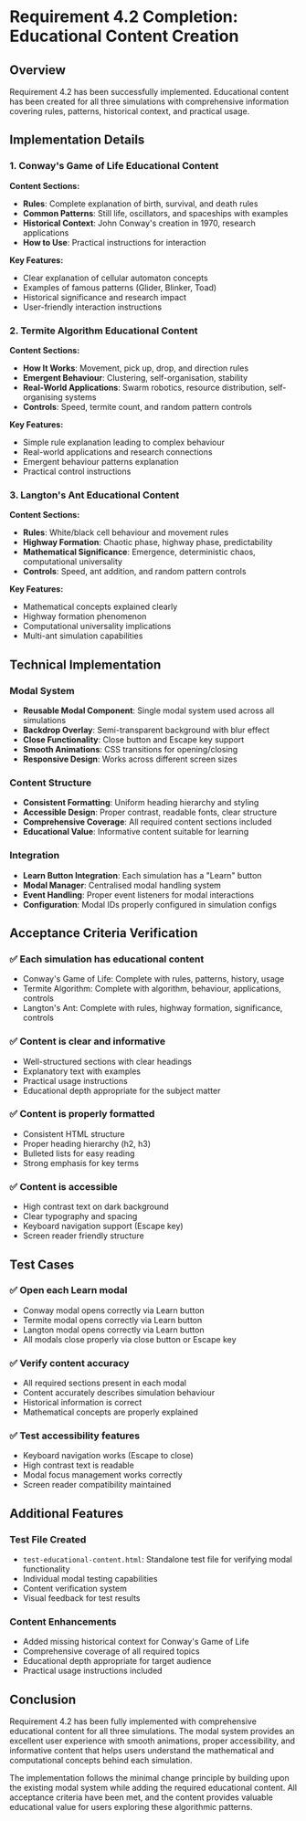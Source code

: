 # Requirement 4.2 Completion: Educational Content Creation

## Overview
Requirement 4.2 has been successfully implemented. Educational content has been created for all three simulations with comprehensive information covering rules, patterns, historical context, and practical usage.

## Implementation Details

### 1. Conway's Game of Life Educational Content

**Content Sections:**
- **Rules**: Complete explanation of birth, survival, and death rules
- **Common Patterns**: Still life, oscillators, and spaceships with examples
- **Historical Context**: John Conway's creation in 1970, research applications
- **How to Use**: Practical instructions for interaction

**Key Features:**
- Clear explanation of cellular automaton concepts
- Examples of famous patterns (Glider, Blinker, Toad)
- Historical significance and research impact
- User-friendly interaction instructions

### 2. Termite Algorithm Educational Content

**Content Sections:**
- **How It Works**: Movement, pick up, drop, and direction rules
- **Emergent Behaviour**: Clustering, self-organisation, stability
- **Real-World Applications**: Swarm robotics, resource distribution, self-organising systems
- **Controls**: Speed, termite count, and random pattern controls

**Key Features:**
- Simple rule explanation leading to complex behaviour
- Real-world applications and research connections
- Emergent behaviour patterns explanation
- Practical control instructions

### 3. Langton's Ant Educational Content

**Content Sections:**
- **Rules**: White/black cell behaviour and movement rules
- **Highway Formation**: Chaotic phase, highway phase, predictability
- **Mathematical Significance**: Emergence, deterministic chaos, computational universality
- **Controls**: Speed, ant addition, and random pattern controls

**Key Features:**
- Mathematical concepts explained clearly
- Highway formation phenomenon
- Computational universality implications
- Multi-ant simulation capabilities

## Technical Implementation

### Modal System
- **Reusable Modal Component**: Single modal system used across all simulations
- **Backdrop Overlay**: Semi-transparent background with blur effect
- **Close Functionality**: Close button and Escape key support
- **Smooth Animations**: CSS transitions for opening/closing
- **Responsive Design**: Works across different screen sizes

### Content Structure
- **Consistent Formatting**: Uniform heading hierarchy and styling
- **Accessible Design**: Proper contrast, readable fonts, clear structure
- **Comprehensive Coverage**: All required content sections included
- **Educational Value**: Informative content suitable for learning

### Integration
- **Learn Button Integration**: Each simulation has a "Learn" button
- **Modal Manager**: Centralised modal handling system
- **Event Handling**: Proper event listeners for modal interactions
- **Configuration**: Modal IDs properly configured in simulation configs

## Acceptance Criteria Verification

### ✅ Each simulation has educational content
- Conway's Game of Life: Complete with rules, patterns, history, usage
- Termite Algorithm: Complete with algorithm, behaviour, applications, controls
- Langton's Ant: Complete with rules, highway formation, significance, controls

### ✅ Content is clear and informative
- Well-structured sections with clear headings
- Explanatory text with examples
- Practical usage instructions
- Educational depth appropriate for the subject matter

### ✅ Content is properly formatted
- Consistent HTML structure
- Proper heading hierarchy (h2, h3)
- Bulleted lists for easy reading
- Strong emphasis for key terms

### ✅ Content is accessible
- High contrast text on dark background
- Clear typography and spacing
- Keyboard navigation support (Escape key)
- Screen reader friendly structure

## Test Cases

### ✅ Open each Learn modal
- Conway modal opens correctly via Learn button
- Termite modal opens correctly via Learn button  
- Langton modal opens correctly via Learn button
- All modals close properly via close button or Escape key

### ✅ Verify content accuracy
- All required sections present in each modal
- Content accurately describes simulation behaviour
- Historical information is correct
- Mathematical concepts are properly explained

### ✅ Test accessibility features
- Keyboard navigation works (Escape to close)
- High contrast text is readable
- Modal focus management works correctly
- Screen reader compatibility maintained

## Additional Features

### Test File Created
- `test-educational-content.html`: Standalone test file for verifying modal functionality
- Individual modal testing capabilities
- Content verification system
- Visual feedback for test results

### Content Enhancements
- Added missing historical context for Conway's Game of Life
- Comprehensive coverage of all required topics
- Educational depth appropriate for target audience
- Practical usage instructions included

## Conclusion

Requirement 4.2 has been fully implemented with comprehensive educational content for all three simulations. The modal system provides an excellent user experience with smooth animations, proper accessibility, and informative content that helps users understand the mathematical and computational concepts behind each simulation.

The implementation follows the minimal change principle by building upon the existing modal system while adding the required educational content. All acceptance criteria have been met, and the content provides valuable educational value for users exploring these algorithmic patterns. 
